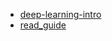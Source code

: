    * [deep-learning-intro](宝典\01-动手学深度学习\docs\chapter01_DL-intro/deep-learning-intro.md)
   * [read_guide](宝典\01-动手学深度学习\docs\chapter01_DL-intro/read_guide.md)
